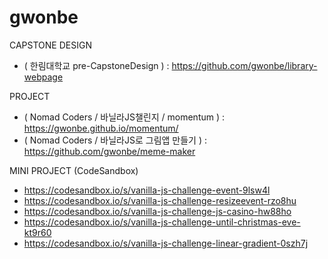 # gwonbe

CAPSTONE DESIGN

- ( 한림대학교 pre-CapstoneDesign ) : https://github.com/gwonbe/library-webpage

PROJECT

- ( Nomad Coders / 바닐라JS챌린지 / momentum ) : https://gwonbe.github.io/momentum/
- ( Nomad Coders / 바닐라JS로 그림앱 만들기 ) : https://github.com/gwonbe/meme-maker

MINI PROJECT (CodeSandbox)

- https://codesandbox.io/s/vanilla-js-challenge-event-9lsw4l
- https://codesandbox.io/s/vanilla-js-challenge-resizeevent-rzo8hu
- https://codesandbox.io/s/vanilla-js-challenge-js-casino-hw88ho
- https://codesandbox.io/s/vanilla-js-challenge-until-christmas-eve-kt9r60
- https://codesandbox.io/s/vanilla-js-challenge-linear-gradient-0szh7j
